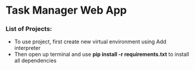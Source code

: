 # Task Manager Web App

<h3>List of Projects:</h3>

<ul>
  
<li>To use project, first create new virtual environment using Add interpreter</li>

<li>Then open up terminal and use <b>pip install -r requirements.txt</b> to install all dependencies</li>

</ul>
